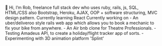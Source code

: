 👋 Hi, I’m Rob, freelance full stack dev who uses ruby, rails, js, SQL, HTML/CSS also Bootstrap, Heroku, AJAX, OOP + software structuring, MVC design pattern.
Currently learning React
Currently working on - An uber/deliveroo style rails web app which allows you to book a mechanic to fix your bike from anywhere.
                     - An Air bnb clone for Theatre Professionals.
                     - Testing Amadeus API, to create a holiday/flight tracker app of sorts.
                     - Experimenting with 3D animation platform 'Splint'
